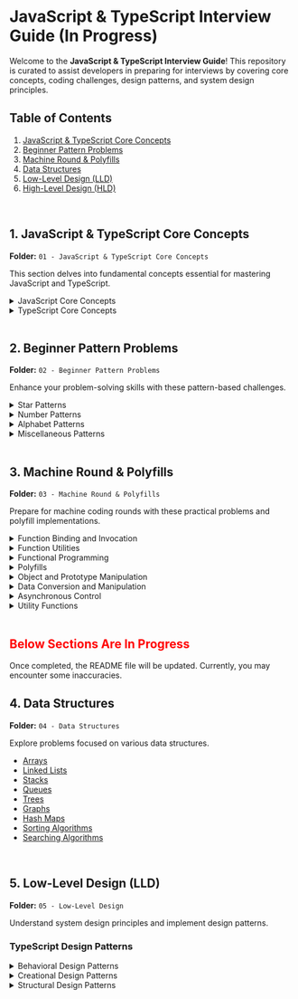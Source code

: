 # JavaScript & TypeScript Interview Guide (In Progress)

Welcome to the **JavaScript & TypeScript Interview Guide**! This repository is curated to assist developers in preparing for interviews by covering core concepts, coding challenges, design patterns, and system design principles.

## Table of Contents

1. [JavaScript & TypeScript Core Concepts](#1-javascript--typescript-core-concepts)
2. [Beginner Pattern Problems](#2-beginner-pattern-problems)
3. [Machine Round & Polyfills](#3-machine-round--polyfills)
4. [Data Structures](#4-data-structures)
5. [Low-Level Design (LLD)](#5-low-level-design-lld)
6. [High-Level Design (HLD)](#6-high-level-design-hld)

<br>


## 1. JavaScript & TypeScript Core Concepts

**Folder:** `01 - JavaScript & TypeScript Core Concepts`

This section delves into fundamental concepts essential for mastering JavaScript and TypeScript.

<details>
  <summary>JavaScript Core Concepts</summary>

  - [Arrow](01%20-%20JavaScript%20&%20TypeScript%20Core%20Concepts/JavaScript/arrow.md)
  - [Closures](01%20-%20JavaScript%20&%20TypeScript%20Core%20Concepts/JavaScript/closures.md)
  - [Currying](01%20-%20JavaScript%20&%20TypeScript%20Core%20Concepts/JavaScript/currying.md)
  - [Generators](01%20-%20JavaScript%20&%20TypeScript%20Core%20Concepts/JavaScript/generator.md)
  - [Hoisting](01%20-%20JavaScript%20&%20TypeScript%20Core%20Concepts/JavaScript/hoisting.md)
  - [Iterators & Iterables](01%20-%20JavaScript%20&%20TypeScript%20Core%20Concepts/JavaScript/Iterators-and-Iterables.md)
  - [NaN](01%20-%20JavaScript%20&%20TypeScript%20Core%20Concepts/JavaScript/NaN.md)
  - [Rest vs Spread Operator](01%20-%20JavaScript%20&%20TypeScript%20Core%20Concepts/JavaScript/rest-vs-spread.md)
  - [Scope of variables](01%20-%20JavaScript%20&%20TypeScript%20Core%20Concepts/JavaScript/scope-of-variables.md)
  - [Scope of this](01%20-%20JavaScript%20&%20TypeScript%20Core%20Concepts/JavaScript/scope-of-this.md)
  - [Undefined vs Null](01%20-%20JavaScript%20&%20TypeScript%20Core%20Concepts/JavaScript/undefined-vs-null.md)
  - [Automatic Semicolon Insertion](01%20-%20JavaScript%20&%20TypeScript%20Core%20Concepts/JavaScript/asi.md)
</details>
<details>
  <summary>TypeScript Core Concepts</summary>

  - [TypeScript Types](01%20-%20JavaScript%20&%20TypeScript%20Core%20Concepts/TypeScript/types.md)
</details>

<br>

## 2. Beginner Pattern Problems

**Folder:** `02 - Beginner Pattern Problems`

Enhance your problem-solving skills with these pattern-based challenges.

<details>
  <summary>Star Patterns</summary>

  - [Rectangle Star Pattern](./02%20-%20Beginner%20Pattern-Problems/Pattern-1%20Reactangle-Star-Pattern.js)
  - [Half Diamond Star Pattern](./02%20-%20Beginner%20Pattern-Problems/Pattern-10%20Half-Diamond-Star-Pattern.js)
  - [Diamond Star Pattern](./02%20-%20Beginner%20Pattern-Problems/Pattern-9%20Diamond-Star-Pattern.js)
  - [Star Pyramid](./02%20-%20Beginner%20Pattern-Problems/Pattern-7%20Star-Pyramid.js)
  - [Inverted Star Pyramid](./02%20-%20Beginner%20Pattern-Problems/Pattern-8%20Inverted-Star-Pyramid.js)
</details>

<details>
  <summary>Number Patterns</summary>

  - [Binary Number Triangle Pattern](./02%20-%20Beginner%20Pattern-Problems/Pattern-11%20Binary-Number-Triangle-Pattern.js)
  - [Number Crown Pattern](./02%20-%20Beginner%20Pattern-Problems/Pattern-12%20Number-Crown-Pattern.js)
  - [Increasing Number Triangle Pattern](./02%20-%20Beginner%20Pattern-Problems/Pattern-13%20Increasing-Number-Triangle-Pattern.js)
  - [Right-Angled Number Pyramid 01](./02%20-%20Beginner%20Pattern-Problems/Pattern-3%20Right-Angled-Number-Pyramid-01.js)
  - [Right-Angled Number Pyramid 02](./02%20-%20Beginner%20Pattern-Problems/Pattern-4%20Right-Angled-Number-Pyramid-02.js)
  - [Inverted Numbered Right Pyramid](./02%20-%20Beginner%20Pattern-Problems/Pattern-6%20Inverted-Numbered-Right-Pyramid.js)
  - [The Number Pattern](./02%20-%20Beginner%20Pattern-Problems/Pattern-22%20The-Number-Pattern.js)
</details>

<details>
  <summary>Alphabet Patterns</summary>

  - [Increasing Letter Triangle Pattern](./02%20-%20Beginner%20Pattern-Problems/Pattern-14%20Increasing-Letter-Triangle-Pattern.js)
  - [Reverse Letter Triangle Pattern](./02%20-%20Beginner%20Pattern-Problems/Pattern-15%20Reverse-Letter-Triangle-Pattern.js)
  - [Alpha Ramp Pattern](./02%20-%20Beginner%20Pattern-Problems/Pattern-16%20Alpha-Ramp-Pattern.js)
  - [Alpha Hill Pattern](./02%20-%20Beginner%20Pattern-Problems/Pattern-17%20Alpha-Hill-Pattern.js)
  - [Alpha Triangle Pattern](./02%20-%20Beginner%20Pattern-Problems/Pattern-18%20Alpha-Triangle-Pattern.js)
</details>

<details>
  <summary>Miscellaneous Patterns</summary>

  - [Symmetric Void Pattern](./02%20-%20Beginner%20Pattern-Problems/Pattern-19%20Symmetric-Void-Pattern.js)
  - [Symmetric Butterfly Pattern](./02%20-%20Beginner%20Pattern-Problems/Pattern-20%20Symmetric-Butterfly-Pattern.js)
  - [Hollow Rectangle Pattern](./02%20-%20Beginner%20Pattern-Problems/Pattern-21%20Hollow-Rectangle-Pattern.js)
  - [Right-Angled Triangle Pattern](./02%20-%20Beginner%20Pattern-Problems/Pattern-2%20Right-Angled-Triangle-Pattern.js)
  - [Inverted Right Pyramid](./02%20-%20Beginner%20Pattern-Problems/Pattern-5%20Inverted-Right-Pyramid.js)
</details>

<br>

## 3. Machine Round & Polyfills

**Folder:** `03 - Machine Round & Polyfills`

Prepare for machine coding rounds with these practical problems and polyfill implementations.

<details>
  <summary>Function Binding and Invocation</summary>

  - [apply.js](./03%20-%20Machine%20Round%20&%20polyfills/apply.js)
  - [bind.js](./03%20-%20Machine%20Round%20&%20polyfills/bind.js)
  - [call.js](./03%20-%20Machine%20Round%20&%20polyfills/call.js)
  - [callApplyBindTogether.js](./03%20-%20Machine%20Round%20&%20polyfills/callApplyBindTogether.js)
</details>

<details>
  <summary>Function Utilities</summary>

  - [InfiniteCurry.js](./03%20-%20Machine%20Round%20&%20polyfills/InfiniteCurry.js)
  - [MemorizeFunction.js](./03%20-%20Machine%20Round%20&%20polyfills/MemorizeFunction.js)
  - [curryPlaceholder.js](./03%20-%20Machine%20Round%20&%20polyfills/curryPlaceholder.js)
  - [currying.js](./03%20-%20Machine%20Round%20&%20polyfills/currying.js)
  - [oncePolyfiles.js](./03%20-%20Machine%20Round%20&%20polyfills/oncePolyfiles.js)
</details>



<details>
  <summary>Functional Programming</summary>

  - [debounce.js](./03%20-%20Machine%20Round%20&%20polyfills/debounce.js)
  - [throttle.js](./03%20-%20Machine%20Round%20&%20polyfills/throttle.js)
</details>



<details>
  <summary>Polyfills</summary>

  - [PromisePolyfill.js](./03%20-%20Machine%20Round%20&%20polyfills/PromisePolyfill.js)
  - [filterPolyfils.js](./03%20-%20Machine%20Round%20&%20polyfills/filterPolyfils.js)
  - [mapPolyfils.js](./03%20-%20Machine%20Round%20&%20polyfills/mapPolyfils.js)
  - [reducePolyfils.js](./03%20-%20Machine%20Round%20&%20polyfills/reducePolyfils.js)
  - [setIntervalPolyfill.js](./03%20-%20Machine%20Round%20&%20polyfills/setIntervalPolyfill.js)
</details>

<details>
  <summary>Object and Prototype Manipulation</summary>

  - [Mixin.js](./03%20-%20Machine%20Round%20&%20polyfills/Mixin.js)
  - [deepFreeze.js](./03%20-%20Machine%20Round%20&%20polyfills/deepFreeze.js)
  - [deepSeal.js](./03%20-%20Machine%20Round%20&%20polyfills/deepSeal.js)
  - [proxy.js](./03%20-%20Machine%20Round%20&%20polyfills/proxy.js)
</details>


<details>
  <summary>Data Conversion and Manipulation</summary>

  - [CSVToJSON.js](./03%20-%20Machine%20Round%20&%20polyfills/CSVToJSON.js)
  - [Number To Binary.js](./03%20-%20Machine%20Round%20&%20polyfills/Number%20To%20Binary.js)
  - [flattenAnArray.js](./03%20-%20Machine%20Round%20&%20polyfills/flattenAnArray.js)
  - [reverseNumber.js](./03%20-%20Machine%20Round%20&%20polyfills/reverseNumber.js)
  - [reverseStr.js](./03%20-%20Machine%20Round%20&%20polyfills/reverseStr.js)
</details>


<details>
  <summary>Asynchronous Control</summary>

  - [circuitBreaker.js](./03%20-%20Machine%20Round%20&%20polyfills/circuitBreaker.js)
  - [fetchWithTimeout.js](./03%20-%20Machine%20Round%20&%20polyfills/fetchWithTimeout.js)
  - [limitConcurrency.js](./03%20-%20Machine%20Round%20&%20polyfills/limitConcurrency.js)
  - [rateLimiter.js](./03%20-%20Machine%20Round%20&%20polyfills/rateLimiter.js)
</details>


<details>
  <summary>Utility Functions</summary>

  - [cacheApiCall.js](./03%20-%20Machine%20Round%20&%20polyfills/cacheApiCall.js)
  - [customCookie.js](./03%20-%20Machine%20Round%20&%20polyfills/customCookie.js)
  - [deepFilter.js](./03%20-%20Machine%20Round%20&%20polyfills/deepFilter.js)
  - [groubBy.js](./03%20-%20Machine%20Round%20&%20polyfills/groubBy.js)
  - [removeCircularDependancy.js](./03%20-%20Machine%20Round%20&%20polyfills/removeCircularDependancy.js)
</details>

<br>

## <span style="color: red;">Below Sections Are In Progress</span>

Once completed, the README file will be updated. Currently, you may encounter some inaccuracies.

## 4. Data Structures

**Folder:** `04 - Data Structures`

Explore problems focused on various data structures.

- [Arrays](04%20-%20Data%20Structures/Arrays.md)
- [Linked Lists](04%20-%20Data%20Structures/Linked%20Lists.md)
- [Stacks](04%20-%20Data%20Structures/Stacks.md)
- [Queues](04%20-%20Data%20Structures/Queues.md)
- [Trees](04%20-%20Data%20Structures/Trees.md)
- [Graphs](04%20-%20Data%20Structures/Graphs.md)
- [Hash Maps](04%20-%20Data%20Structures/Hash%20Maps.md)
- [Sorting Algorithms](04%20-%20Data%20Structures/Sorting%20Algorithms.md)
- [Searching Algorithms](04%20-%20Data%20Structures/Searching%20Algorithms.md)

<br>

## 5. Low-Level Design (LLD)

**Folder:** `05 - Low-Level Design`

Understand system design principles and implement design patterns.

### TypeScript Design Patterns

<details>
  <summary>Behavioral Design Patterns</summary>

  - [Chain of Responsibility (Logging System)](./05%20-%20Low%20Level%20Design/03%20-%20TypeScript%20Design%20Pattern/Behavioral%20Design%20Patterns/Chain%20of%20Responsibility/%20Logging%20System/README.md)
  - [Null Object Pattern (Vehicle System)](./05%20-%20Low%20Level%20Design/03%20-%20TypeScript%20Design%20Pattern/Behavioral%20Design%20Patterns/Null%20Object%20Pattern/Vehicle%20System/README.md)
</details>

<details>
  <summary>Creational Design Patterns</summary>
  
  - [Factory Pattern (Vehicle System)](./05%20-%20Low%20Level%20Design/03%20-%20TypeScript%20Design%20Pattern/Creational%20Design%20Patterns/Factory%20Pattern/Vehicle%20System/README.md)
</details>


<details>
  <summary>Structural Design Patterns</summary>

  - [Proxy Pattern (Secure Bank Account)](./05%20-%20Low%20Level%20Design/03%20-%20TypeScript%20Design%20Pattern/Structural%20Design%20Patterns/Proxy/Secure%20Bank%20Account/README.md)
</details>






 
